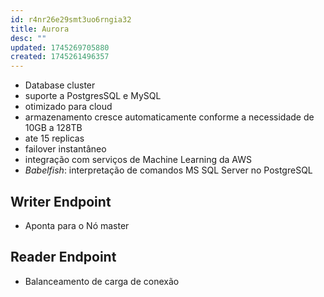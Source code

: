 ```yaml
---
id: r4nr26e29smt3uo6rngia32
title: Aurora
desc: ""
updated: 1745269705880
created: 1745261496357
---
```


- Database cluster
- suporte a PostgresSQL e MySQL
- otimizado para cloud
- armazenamento cresce automaticamente conforme a necessidade de 10GB a 128TB
- ate 15 replicas
- failover instantâneo
- integração com serviços de Machine Learning da AWS
- _Babelfish_: interpretação de comandos MS SQL Server no PostgreSQL

## Writer Endpoint

- Aponta para o Nó master

## Reader Endpoint

- Balanceamento de carga de conexão
